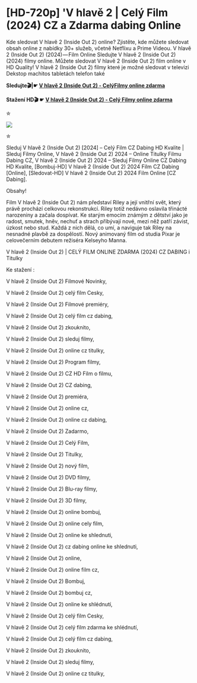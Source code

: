 # [HD-720p] 'V hlavě 2 | Celý Film (2024) CZ a Zdarma dabing Online

Kde sledovat V hlavě 2 (Inside Out 2) online? Zjistěte, kde můžete sledovat obsah online z nabídky 30+ služeb, včetně Netflixu a Prime Videou. V hlavě 2 (Inside Out 2) (2024) — Film Online Sledujte V hlavě 2 (Inside Out 2) (2024) filmy online. Můžete sledovat V hlavě 2 (Inside Out 2) film online v HD Quality! V hlavě 2 (Inside Out 2) filmy které je možné sledovat v televizi Dekstop machitos tabletách telefon také

**Sledujte🎬|☛ [V hlavě 2 (Inside Out 2) - CelýFilmy online zdarma](https://nyak-nyik-nyuk.blogspot.com/2024/07/v-hlave-2-80-inside-out-2-2024-online.html)**

**Stažení HD🎬 ☛ [V hlavě 2 (Inside Out 2) - Celý Filmy online zdarma](https://nyak-nyik-nyuk.blogspot.com/2024/07/v-hlave-2-80-inside-out-2-2024-online.html)**

✮

<img src="https://1263469901.rsc.cdn77.org/resize/images/2024/05/02/upload_9381217125673083495.webp?width=-&height=270&quality=95">

✮

Sleduj V hlavě 2 (Inside Out 2) [2024] – Celý Film CZ Dabing HD Kvalite | Sleduj Filmy Online, V hlavě 2 (Inside Out 2) 2024 – Online Titulky Filmu Dabing CZ, V hlavě 2 (Inside Out 2) 2024 – Sleduj Filmy Online CZ Dabing HD Kvalite, [Bombuj-HD] V hlavě 2 (Inside Out 2) 2024 Film CZ Dabing [Online], [Sledovat-HD] V hlavě 2 (Inside Out 2) 2024 Film Online [CZ Dabing].

Obsahy!

Film V hlavě 2 (Inside Out 2) nám představí Riley a její vnitřní svět, který právě prochází celkovou rekonstrukcí. Riley totiž nedávno oslavila třinácté narozeniny a začala dospívat. Ke starým emocím známým z dětství jako je radost, smutek, hněv, nechuť a strach přibývají nové, mezi něž patří závist, úzkost nebo stud. Každá z nich dělá, co umí, a naviguje tak Riley na nesnadné plavbě za dospělostí. Nový animovaný film od studia Pixar je celovečerním debutem režiséra Kelseyho Manna.

V hlavě 2 (Inside Out 2) | CELÝ FILM ONLINE ZDARMA (2024) CZ DABING i Titulky

Ke stažení :

V hlavě 2 (Inside Out 2) Filmové Novinky,

V hlavě 2 (Inside Out 2) celý film Cesky,

V hlavě 2 (Inside Out 2) Filmové premiéry,

V hlavě 2 (Inside Out 2) celý film cz dabing,

V hlavě 2 (Inside Out 2) zkouknito,

V hlavě 2 (Inside Out 2) sleduj filmy,

V hlavě 2 (Inside Out 2) online cz titulky,

V hlavě 2 (Inside Out 2) Program filmy,

V hlavě 2 (Inside Out 2) CZ HD Film o filmu,

V hlavě 2 (Inside Out 2) CZ dabing,

V hlavě 2 (Inside Out 2) premiéra,

V hlavě 2 (Inside Out 2) online cz,

V hlavě 2 (Inside Out 2) online cz dabing,

V hlavě 2 (Inside Out 2) Zadarmo,

V hlavě 2 (Inside Out 2) Celý Film,

V hlavě 2 (Inside Out 2) Titulky,

V hlavě 2 (Inside Out 2) nový film,

V hlavě 2 (Inside Out 2) DVD filmy,

V hlavě 2 (Inside Out 2) Blu-ray filmy,

V hlavě 2 (Inside Out 2) 3D filmy,

V hlavě 2 (Inside Out 2) online bombuj,

V hlavě 2 (Inside Out 2) online cely film,

V hlavě 2 (Inside Out 2) online ke shlednuti,

V hlavě 2 (Inside Out 2) cz dabing online ke shlednuti,

V hlavě 2 (Inside Out 2) online,

V hlavě 2 (Inside Out 2) online film cz,

V hlavě 2 (Inside Out 2) Bombuj,

V hlavě 2 (Inside Out 2) bombuj cz,

V hlavě 2 (Inside Out 2) online ke shlédnutí,

V hlavě 2 (Inside Out 2) celý film Cesky,

V hlavě 2 (Inside Out 2) celý film zdarma ke shlédnutí,

V hlavě 2 (Inside Out 2) celý film cz dabing,

V hlavě 2 (Inside Out 2) zkouknito,

V hlavě 2 (Inside Out 2) sleduj filmy,

V hlavě 2 (Inside Out 2) online cz titulky,
